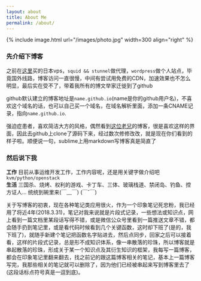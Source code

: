 ```yaml
---
layout: about
title: About Me
permalink: /about/
---
```


{% include image.html url="/images/photo.jpg" width=300 align="right" %}

### 先介绍下博客
之前在[这里](http://www.vultr.com/?ref=6952239-3B)买的日本vps，`squid && stunnel`做代理，`wordpress`做个人站点，毕竟国外线路，博客访问一直很慢，中间有尝试用免费的CDN，加速效果也不怎么明显，最后实在受不了，带着我所有的博文举家迁徙到了github  

github默认建立的博客地址是`name.github.io`(name是你的github用户名)，不喜欢这个域名的话，也可以自己买一个域名，在域名解析里面，添加一条CNAME记录，指向`name.github.io`.

强迫症患者，喜欢简洁大方的风格，偶然看到[这位老兄](http://svmiller.com/)的博客，很是喜欢这样的界面，因此去github上clone了源码下来，经过数次修修改改，就是现在你们看到的样子啦。顺便说一句，sublime上用markdown写博客真是简直了

### 然后说下我  
**工作**
目前从事运维开发工作，工作内容呢，还是用关键字做介绍吧 `kvm/python/openstack`    
**生活**
三国杀、烧烤、权利的游戏、卡丁车、三体、玻璃栈道、禁闭岛、钓鱼、控方证人... 统统到碗里来(￣﹏￣) (￣ˇ￣)    

关于写博客的初衷，现在各种笔记类应用很火，作为一个印象笔记死忠粉，我已经用了将近4年(2018.3.31)，笔记对我来说就是片段式记录，一些想法或知识点，网上看到一篇文档里某段话写得不错，或是微信公众号里看到一篇推送文章不错，都会随手扔到笔记里，或是看代码时候看到几个关键函数，这时却下班了(是的，我下班了)，就随手新建个笔记把函数名字贴进去，然后点同步，回家之后可以接着看，这样的片段式记录，总是形不成知识体系，像一串散落的珍珠，所以博客就是串起散落的珍珠，形成关于某一个知识点及其衍生知识的框架，我每写一篇博客，都会在印象笔记里翻来翻去，找之前记的跟这篇博客相关的笔记，基本上一篇博客写完，我那些相关的笔记就可以删除了，因为他们已经被串起来写到博客里去了(这段话标点符号真是一逗到底)。                     

